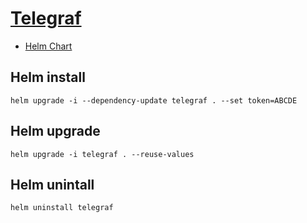 # [Telegraf](https://www.influxdata.com/time-series-platform/telegraf/)
- [Helm Chart](https://github.com/influxdata/helm-charts/tree/master/charts/telegraf)

## Helm install
```
helm upgrade -i --dependency-update telegraf . --set token=ABCDE
```

## Helm upgrade
```
helm upgrade -i telegraf . --reuse-values
```

## Helm unintall
```
helm uninstall telegraf
``` 
